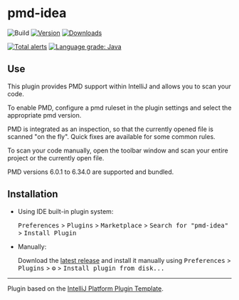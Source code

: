 # pmd-idea


![Build](https://github.com/ybroeker/pmd-idea/workflows/Build/badge.svg)
[![Version](https://img.shields.io/jetbrains/plugin/v/15412-pmd-idea.svg)](https://plugins.jetbrains.com/plugin/15412-pmd-idea)
[![Downloads](https://img.shields.io/jetbrains/plugin/d/15412-pmd-idea.svg)](https://plugins.jetbrains.com/plugin/15412-pmd-idea)


[![Total alerts](https://img.shields.io/lgtm/alerts/g/ybroeker/pmd-idea.svg?logo=lgtm&logoWidth=18)](https://lgtm.com/projects/g/ybroeker/pmd-idea/alerts/)
[![Language grade: Java](https://img.shields.io/lgtm/grade/java/g/ybroeker/pmd-idea.svg?logo=lgtm&logoWidth=18)](https://lgtm.com/projects/g/ybroeker/pmd-idea/context:java)

## Use

<!-- Plugin description -->
This plugin provides PMD support within IntelliJ and allows you to scan your code.

To enable PMD, configure a pmd ruleset in the plugin settings and select the appropriate pmd version.

PMD is integrated as an inspection, so that the currently opened file is scanned "on the fly".
Quick fixes are available for some common rules.

To scan your code manually, open the toolbar window and scan your entire project or the currently open file.

PMD versions 6.0.1 to 6.34.0 are supported and bundled.

<!-- Plugin description end -->

## Installation

- Using IDE built-in plugin system:
  
  <kbd>Preferences</kbd> > <kbd>Plugins</kbd> > <kbd>Marketplace</kbd> > <kbd>Search for "pmd-idea"</kbd> >
  <kbd>Install Plugin</kbd>
  
- Manually:

  Download the [latest release](https://github.com/ybroeker/pmd-idea/releases/latest) and install it manually using
  <kbd>Preferences</kbd> > <kbd>Plugins</kbd> > <kbd>⚙️</kbd> > <kbd>Install plugin from disk...</kbd>


---
Plugin based on the [IntelliJ Platform Plugin Template][template].

[template]: https://github.com/JetBrains/intellij-platform-plugin-template

